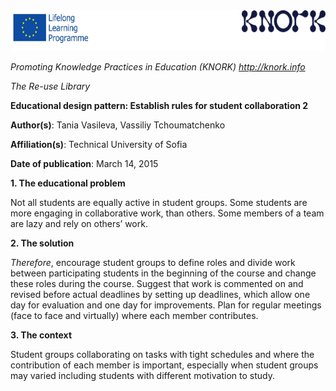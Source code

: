<img src="img005/media/image01.png" width="624" height="65" />

*Promoting Knowledge Practices in Education (KNORK) http://knork.info*

*The Re-use Library*

**Educational design pattern: Establish rules for student collaboration 2**

**Author(s)**: Tania Vasileva, Vassiliy Tchoumatchenko

**Affiliation(s)**: Technical University of Sofia

**Date of publication**: March 14, 2015

**1. The educational problem**

Not all students are equally active in student groups. Some students are more engaging in collaborative work, than others. Some members of a team are lazy and rely on others’ work.

**2. The solution**

*Therefore*, encourage student groups to define roles and divide work between participating students in the beginning of the course and change these roles during the course. Suggest that work is commented on and revised before actual deadlines by setting up deadlines, which allow one day for evaluation and one day for improvements. Plan for regular meetings (face to face and virtually) where each member contributes.

**3. The context**

Student groups collaborating on tasks with tight schedules and where the contribution of each member is important, especially when student groups may varied including students with different motivation to study.
